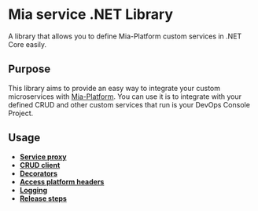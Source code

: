 # Mia service .NET Library
A library that allows you to define Mia-Platform custom services in .NET Core easily.

## Purpose
This library aims to provide an easy way to integrate your custom microservices with [Mia-Platform](https://mia-platform.eu).
You can use it is to integrate with your defined CRUD and other custom services that run is your DevOps Console Project.

## Usage
* <a href="./docs/ServiceProxy.md"><b>Service proxy</b></a>
* <a href="./docs/CRUDClient.md"><b>CRUD client</b></a>
* <a href="./docs/Decorators.md"><b>Decorators</b></a>
* <a href="./docs/MIAHeaders.md"><b>Access platform headers</b></a>
* <a href="./docs/Logging.md"><b>Logging</b></a>
* <a href="./docs/Release.md"><b>Release steps</b></a>
